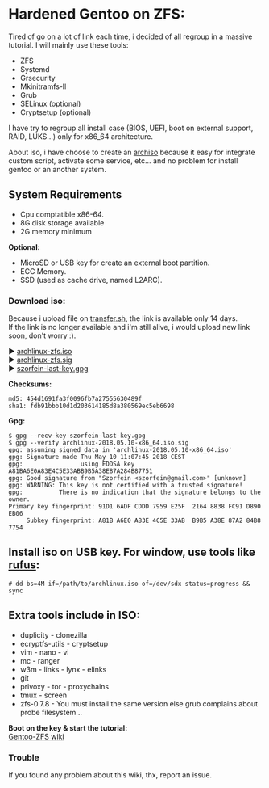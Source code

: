 # Hardened Gentoo on ZFS:

Tired of go on a lot of link each time, i decided of all regroup in a massive tutorial.
I will mainly use these tools:

+ ZFS
+ Systemd
+ Grsecurity
+ Mkinitramfs-ll
+ Grub
+ SELinux (optional)
+ Cryptsetup (optional)

I have try to regroup all install case (BIOS, UEFI, boot on external support, RAID, LUKS...) only for x86_64 architecture.

About iso, i have choose to create an [archiso](https://wiki.archlinux.org/index.php/Archiso) because it easy for integrate custom script, activate some service, etc... and no problem for install gentoo or an another system.

## System Requirements

* Cpu comptatible x86-64.
* 8G disk storage available
* 2G memory minimum
    
**Optional:**

* MicroSD or USB key for create an external boot partition.
* ECC Memory.
* SSD (used as cache drive, named L2ARC).

### Download iso:

Because i upload file on [transfer.sh](https://transfer.sh), the link is available only 14 days.  
If the link is no longer available and i'm still alive, i would upload new link soon, don't worry :).

:arrow_forward: [archlinux-zfs.iso](https://transfer.sh/3wR21/archlinux-2018.05.10-x86_64.iso)  
:arrow_forward: [archlinux-zfs.sig](https://raw.githubusercontent.com/szorfein/Gentoo-ZFS/master/archlinux-2018.05.10-x86_64.iso.sig)  
:arrow_forward: [szorfein-last-key.gpg](https://raw.githubusercontent.com/szorfein/Gentoo-ZFS/master/szorfein-last-key.gpg)

**Checksums:**

    md5: 454d1691fa3f0096fb7a27555630489f  
    sha1: fdb91bbb10d1d203614185d8a380569ec5eb6698  

**Gpg:**

    $ gpg --recv-key szorfein-last-key.gpg
    $ gpg --verify archlinux-2018.05.10-x86_64.iso.sig
    gpg: assuming signed data in 'archlinux-2018.05.10-x86_64.iso'
    gpg: Signature made Thu May 10 11:07:45 2018 CEST
    gpg:                using EDDSA key A81BA6E0A83E4C5E33ABB9B5A38E87A284B87751 
    gpg: Good signature from "Szorfein <szorfein@gmail.com>" [unknown]
    gpg: WARNING: This key is not certified with a trusted signature!
    gpg:          There is no indication that the signature belongs to the owner.
    Primary key fingerprint: 91D1 6ADF CDDD 7959 E25F  2164 8838 FC91 D890 EB06
         Subkey fingerprint: A81B A6E0 A83E 4C5E 33AB  B9B5 A38E 87A2 84B8 7754

## Install iso on USB key. For window, use tools like [rufus](https://rufus.akeo.ie/):  

    # dd bs=4M if=/path/to/archlinux.iso of=/dev/sdx status=progress && sync

## Extra tools include in ISO:

* duplicity - clonezilla
* ecryptfs-utils - cryptsetup
* vim - nano - vi
* mc - ranger
* w3m - links - lynx - elinks
* git
* privoxy - tor - proxychains
* tmux - screen
* zfs-0.7.8 - You must install the same version else grub complains about probe filesystem...

**Boot on the key & start the tutorial:**  
[Gentoo-ZFS wiki](https://github.com/szorfein/Gentoo-ZFS/wiki)  

### Trouble

If you found any problem about this wiki, thx, report an issue.  
